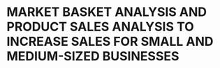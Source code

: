 # MARKET BASKET ANALYSIS AND PRODUCT SALES ANALYSIS TO INCREASE SALES FOR SMALL AND MEDIUM-SIZED BUSINESSES
